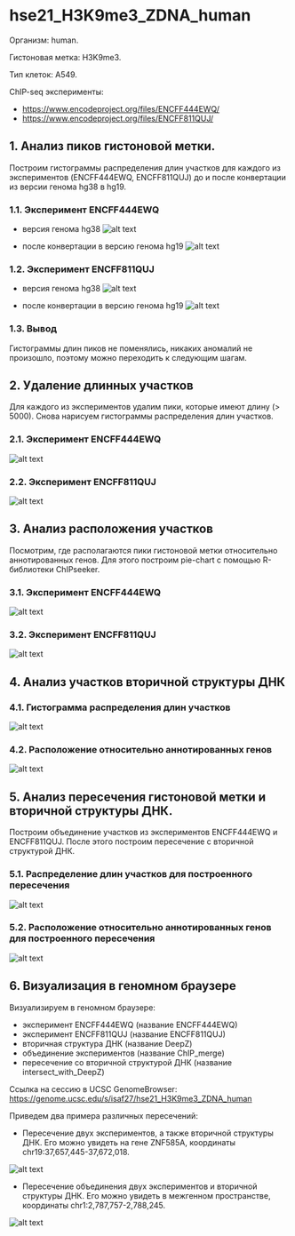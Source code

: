 # hse21_H3K9me3_ZDNA_human

Организм: human.

Гистоновая метка: H3K9me3.

Тип клеток: A549.

ChIP-seq эксперименты:
- https://www.encodeproject.org/files/ENCFF444EWQ/
- https://www.encodeproject.org/files/ENCFF811QUJ/

## 1. Анализ пиков гистоновой метки.

Построим гистограммы распределения длин участков для каждого из экспериментов (ENCFF444EWQ, ENCFF811QUJ) до и после конвертации из версии генома hg38 в hg19.

### 1.1. Эксперимент ENCFF444EWQ

- версия генома hg38
![alt text](https://github.com/isaf27/hse21_H3K9me3_ZDNA_human/blob/main/images/len_hist.H3K9me3_A549.ENCFF444EWQ.hg38.png)

- после конвертации в версию генома hg19
![alt text](https://github.com/isaf27/hse21_H3K9me3_ZDNA_human/blob/main/images/len_hist.H3K9me3_A549.ENCFF444EWQ.hg19.png)

### 1.2. Эксперимент ENCFF811QUJ

- версия генома hg38
![alt text](https://github.com/isaf27/hse21_H3K9me3_ZDNA_human/blob/main/images/len_hist.H3K9me3_A549.ENCFF811QUJ.hg38.png)

- после конвертации в версию генома hg19
![alt text](https://github.com/isaf27/hse21_H3K9me3_ZDNA_human/blob/main/images/len_hist.H3K9me3_A549.ENCFF811QUJ.hg19.png)

### 1.3. Вывод

Гистограммы длин пиков не поменялись, никаких аномалий не произошло, поэтому можно переходить к следующим шагам.

## 2. Удаление длинных участков

Для каждого из экспериментов удалим пики, которые имеют длину (> 5000). Снова нарисуем гистограммы распределения длин участков.

### 2.1. Эксперимент ENCFF444EWQ

![alt text](https://github.com/isaf27/hse21_H3K9me3_ZDNA_human/blob/main/images/filter_peaks.H3K9me3_A549.ENCFF444EWQ.hg19.filtered.hist.png)

### 2.2. Эксперимент ENCFF811QUJ

![alt text](https://github.com/isaf27/hse21_H3K9me3_ZDNA_human/blob/main/images/filter_peaks.H3K9me3_A549.ENCFF811QUJ.hg19.filtered.hist.png)

## 3. Анализ расположения участков

Посмотрим, где располагаются пики гистоновой метки относительно аннотированных генов. Для этого построим pie-chart с помощью R-библиотеки ChIPseeker. 

### 3.1. Эксперимент ENCFF444EWQ

![alt text](https://github.com/isaf27/hse21_H3K9me3_ZDNA_human/blob/main/images/chip_seeker.H3K9me3_A549.ENCFF444EWQ.hg19.filtered.plotAnnoPie.png)

### 3.2. Эксперимент ENCFF811QUJ

![alt text](https://github.com/isaf27/hse21_H3K9me3_ZDNA_human/blob/main/images/chip_seeker.H3K9me3_A549.ENCFF811QUJ.hg19.filtered.plotAnnoPie.png)

## 4. Анализ участков вторичной структуры ДНК

### 4.1. Гистограмма распределения длин участков

![alt text](https://github.com/isaf27/hse21_H3K9me3_ZDNA_human/blob/main/images/len_hist.DeepZ.png)

### 4.2. Расположение относительно аннотированных генов

![alt text](https://github.com/isaf27/hse21_H3K9me3_ZDNA_human/blob/main/images/chip_seeker.DeepZ.plotAnnoPie.png)

## 5. Анализ пересечения гистоновой метки и вторичной структуры ДНК.

Построим объединение участков из экспериментов ENCFF444EWQ и ENCFF811QUJ. После этого построим пересечение с вторичной структурой ДНК.

### 5.1. Распределение длин участков для построенного пересечения

![alt text](https://github.com/isaf27/hse21_H3K9me3_ZDNA_human/blob/main/images/len_hist.H3K9me3_A549.intersect_with_DeepZ.png)

### 5.2. Расположение относительно аннотированных генов для построенного пересечения

![alt text](https://github.com/isaf27/hse21_H3K9me3_ZDNA_human/blob/main/images/chip_seeker.H3K9me3_A549.intersect_with_DeepZ.plotAnnoPie.png)

## 6. Визуализация в геномном браузере

Визуализируем в геномном браузере:

- эксперимент ENCFF444EWQ (название ENCFF444EWQ)
- эксперимент ENCFF811QUJ (название ENCFF811QUJ)
- вторичная структура ДНК (название DeepZ)
- объединение экспериментов (название ChIP_merge)
- пересечение со вторичной структурой ДНК (название intersect_with_DeepZ)

Ссылка на сессию в UCSC GenomeBrowser:  https://genome.ucsc.edu/s/isaf27/hse21_H3K9me3_ZDNA_human

Приведем два примера различных пересечений:

- Пересечение двух экспериментов, а также вторичной структуры ДНК. Его можно увидеть на гене ZNF585A, координаты chr19:37,657,445-37,672,018.

![alt text](https://github.com/isaf27/hse21_H3K9me3_ZDNA_human/blob/main/images/screen.intersection1.png)

- Пересечение объединения двух экспериментов и вторичной структуры ДНК. Его можно увидеть в межгенном пространстве, координаты chr1:2,787,757-2,788,245.

![alt text](https://github.com/isaf27/hse21_H3K9me3_ZDNA_human/blob/main/images/screen.intersection2.png)
